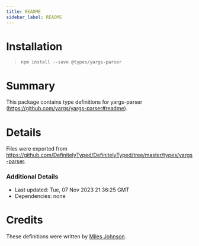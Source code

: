 ```yaml
---
title: README
sidebar_label: README
---
```

# Installation
> `npm install --save @types/yargs-parser`

# Summary
This package contains type definitions for yargs-parser (https://github.com/yargs/yargs-parser#readme).

# Details
Files were exported from https://github.com/DefinitelyTyped/DefinitelyTyped/tree/master/types/yargs-parser.

### Additional Details
 * Last updated: Tue, 07 Nov 2023 21:36:25 GMT
 * Dependencies: none

# Credits
These definitions were written by [Miles Johnson](https://github.com/milesj).

